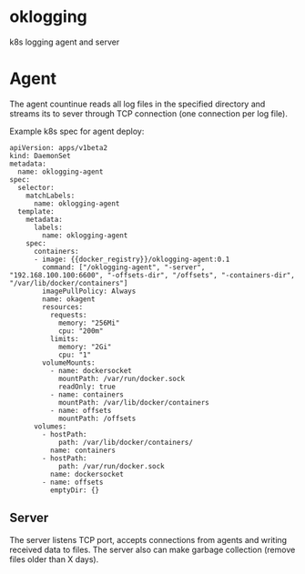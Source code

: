 # oklogging
k8s logging agent and server

# Agent
The agent countinue reads all log files in the specified directory and streams its to sever through TCP connection (one connection per log file).

Example k8s spec for agent deploy:
```
apiVersion: apps/v1beta2
kind: DaemonSet
metadata:
  name: oklogging-agent
spec:
  selector:
    matchLabels:
      name: oklogging-agent
  template:
    metadata:
      labels:
        name: oklogging-agent
    spec:
      containers:
      - image: {{docker_registry}}/oklogging-agent:0.1
        command: ["/oklogging-agent", "-server", "192.168.100.100:6600", "-offsets-dir", "/offsets", "-containers-dir", "/var/lib/docker/containers"]
        imagePullPolicy: Always
        name: okagent
        resources:
          requests:
            memory: "256Mi"
            cpu: "200m"
          limits:
            memory: "2Gi"
            cpu: "1"
        volumeMounts:
          - name: dockersocket
            mountPath: /var/run/docker.sock
            readOnly: true
          - name: containers
            mountPath: /var/lib/docker/containers
          - name: offsets
            mountPath: /offsets
      volumes:
        - hostPath:
            path: /var/lib/docker/containers/
          name: containers
        - hostPath:
            path: /var/run/docker.sock
          name: dockersocket
        - name: offsets
          emptyDir: {}
```

## Server

The server listens TCP port, accepts connections from agents and writing received data to files. The server also can make garbage collection (remove files older than X days).
